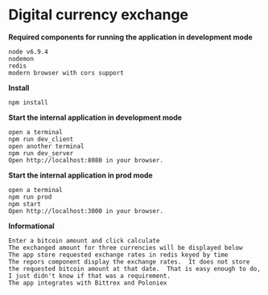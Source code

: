 Digital currency exchange
================================



**Required components for running the application in development mode**
```
node v6.9.4
nodemon
redis
modern browser with cors support
```

**Install**
```
npm install
```

**Start the internal application in development mode**
```
open a terminal
npm run dev_client
open another terminal
npm run dev_server
Open http://localhost:8080 in your browser.
```

**Start the internal application in prod mode**
```
open a terminal
npm run prod
npm start
Open http://localhost:3000 in your browser.
```



**Informational**
```
Enter a bitcoin amount and click calculate
The exchanged amount for three currencies will be displayed below
The app store requested exchange rates in redis keyed by time
The repors component display the exchange rates.  It does not store the requested bitcoin amount at that date.  That is easy enough to do, I just didn't know if that was a requirement.
The app integrates with Bittrex and Poloniex
```